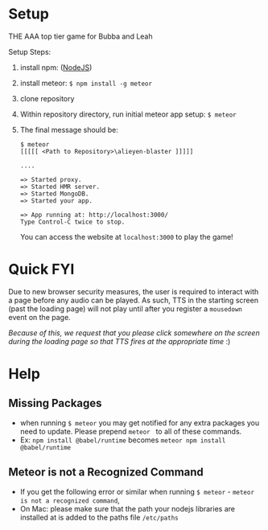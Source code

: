 # Setup
THE AAA top tier game for Bubba and Leah

Setup Steps:

1. install npm: ([NodeJS](https://nodejs.org/en/download/))
2. install meteor: `$ npm install -g meteor`
3. clone repository
4. Within repository directory, run initial meteor app setup: `$ meteor`
5. The final message should be:

    ```
    $ meteor
    [[[[[ <Path to Repository>\alieyen-blaster ]]]]]

    ....

    => Started proxy.
    => Started HMR server.
    => Started MongoDB.
    => Started your app.

    => App running at: http://localhost:3000/
    Type Control-C twice to stop.
   ```
   You can access the website at `localhost:3000` to play the game!

# Quick FYI
Due to new browser security measures, the user is required to interact with a page before any audio can be played. As such, TTS in the starting screen (past the loading page) will not play until after you register a `mousedown` event on the page. 

*Because of this, we request that you please click somewhere on the screen during the loading page so that TTS fires at the appropriate time* :)


# Help
## Missing Packages
* when running `$ meteor` you may get notified for any extra packages you need to update. Please prepend `meteor ` to all of these commands.
* Ex: `npm install @babel/runtime` becomes `meteor npm install @babel/runtime`

## Meteor is not a Recognized Command
* If you get the following error or similar when running `$ meteor` - `meteor is not a recognized command`,
* On Mac: please make sure that the path your nodejs libraries are installed at is added to the paths file `/etc/paths`